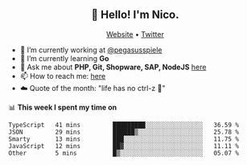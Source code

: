 <h2 align="center">👋 Hello! I'm Nico.</h2>
<p align="center">
  <a href="https://gruselhaus.com">Website</a> •
  <a href="https://twitter.com/NicoFinkernagel">Twitter</a>
</p>


- 🔭 I’m currently working at [@pegasusspiele](https://pegasus.de/en)
- 🌱 I’m currently learning **Go**
- 💬 Ask me about **PHP, Git, Shopware, SAP, NodeJS** [here](https://github.com/gruselhaus/gruselhaus/issues)
- 📫 How to reach me: [here](https://github.com/gruselhaus/gruselhaus/issues)
- ☁️ Quote of the month: "life has no ctrl-z 🌴"

📊 **This week I spent my time on**
<!--START_SECTION:waka-->
```text
TypeScript   41 mins         █████████░░░░░░░░░░░░░░░░   36.59 % 
JSON         29 mins         ██████▒░░░░░░░░░░░░░░░░░░   25.78 % 
Smarty       13 mins         ███░░░░░░░░░░░░░░░░░░░░░░   11.75 % 
JavaScript   12 mins         ██▓░░░░░░░░░░░░░░░░░░░░░░   11.11 % 
Other        5 mins          █▒░░░░░░░░░░░░░░░░░░░░░░░   05.07 % 
```
<!--END_SECTION:waka-->
